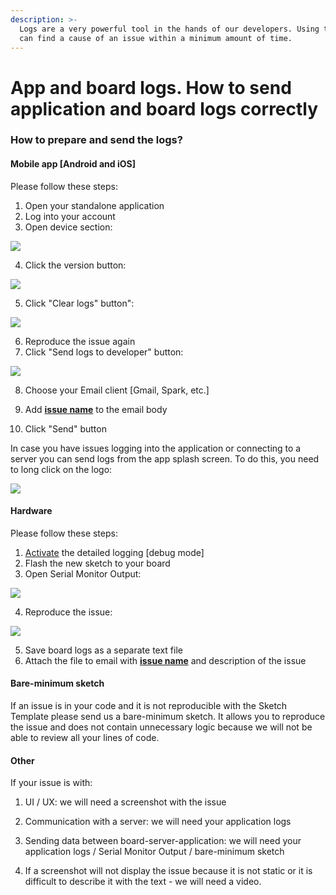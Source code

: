 ```yaml
---
description: >-
  Logs are a very powerful tool in the hands of our developers. Using them we
  can find a cause of an issue within a minimum amount of time.
---
```


# App and board logs. How to send application and board logs correctly

### How to prepare and send the logs? <a id="how-to-prepare-and-send-the-logs"></a>

#### Mobile app \[Android and iOS\] <a id="mobile-app-android-and-ios"></a>

Please follow these steps:  
1. Open your standalone application  
2. Log into your account  
3. Open device section:

![](https://downloads.intercomcdn.com/i/o/258172665/26676b5e6342ca61cc2ed7dd/image.png)

4. Click the version button:

![](https://downloads.intercomcdn.com/i/o/258172982/9d1ace4a2817e5ad9529128f/image.png)

5. Click "Clear logs" button":

![](https://downloads.intercomcdn.com/i/o/258173871/4f823c50267c05e305c17c2e/image.png)

6. Reproduce the issue again  
7. Click "Send logs to developer" button:

![](https://downloads.intercomcdn.com/i/o/258174164/87b5aa83103ba655714f6575/image.png)

8. Choose your Email client \[Gmail, Spark, etc.\]  
9. Add [**issue name**](https://app.intercom.com/a/apps/hhaxrs9k/articles/articles/4558850/show) to the email body

10. Click "Send" button  
  
In case you have issues logging into the application or connecting to a server you can send logs from the app splash screen. To do this, you need to long click on the logo:

![](https://downloads.intercomcdn.com/i/o/258175773/4acdde237ad7c2fa45bc7d6a/image.png)

#### Hardware <a id="hardware"></a>

Please follow these steps:  
1. [Activate](https://docs.blynk.cc/#troubleshooting-enable-debug) the detailed logging \[debug mode\]  
2. Flash the new sketch to your board  
3. Open Serial Monitor Output:

![](https://downloads.intercomcdn.com/i/o/258176551/319a2a074a5022b49e82eb36/image.png)

4. Reproduce the issue:

![](https://downloads.intercomcdn.com/i/o/258176954/a46905e024a4e5540bac137b/image.png)

5. Save board logs as a separate text file  
6. Attach the file to email with [**issue name**](https://app.intercom.com/a/apps/hhaxrs9k/articles/articles/4558850/show) and description of the issue  


#### **Bare-minimum sketch** <a id="bare-minimum-sketch"></a>

If an issue is in your code and it is not reproducible with the Sketch Template please send us a bare-minimum sketch. It allows you to reproduce the issue and does not contain unnecessary logic because we will not be able to review all your lines of code.

#### **Other** <a id="other"></a>

If your issue is with:  
1. UI / UX: we will need a screenshot with the issue

2. Communication with a server: we will need your application logs  
3. Sending data between board-server-application: we will need your application logs / Serial Monitor Output / bare-minimum sketch  
4. If a screenshot will not display the issue because it is not static or it is difficult to describe it with the text - we will need a video.  



